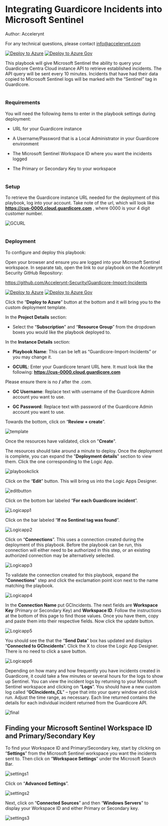 # Integrating Guardicore Incidents into Microsoft Sentinel 

Author: Accelerynt

For any technical questions, please contact info@accelerynt.com

[![Deploy to Azure](https://aka.ms/deploytoazurebutton)](https://portal.azure.com/#create/Microsoft.Template/uri/https%3A%2F%2Fraw.githubusercontent.com%2FAccelerynt-Security%2FGuardicore-Import-Incidents%2Fmaster%2Fazuredeploy.json)
[![Deploy to Azure Gov](https://aka.ms/deploytoazuregovbutton)](https://portal.azure.us/#create/Microsoft.Template/uri/https%3A%2F%2Fraw.githubusercontent.com%2FAccelerynt-Security%2FGuardicore-Import-Incidents%2Fmaster%2Fazuredeploy.json)      

This playbook will give Microsoft Sentinel the ability to query your Guardicore Centra Cloud instance API to retrieve established incidents. The API query will be sent every 10 minutes. Incidents that have had their data copied to Microsoft Sentinel logs will be marked with the “Sentinel” tag in Guardicore. 

                                    
#
### Requirements

You will need the following items to enter in the playbook settings during deployment: 

* URL for your Guardicore instance

* A Username/Password that is a Local Administrator in your Guardicore environment

* The Microsoft Sentinel Workspace ID where you want the incidents logged

* The Primary or Secondary Key to your workspace

# 
### Setup

To retrieve the Guardicore instance URL needed for the deployment of this playbook, log into your account. Take note of the url, which will look like **https://cus-0000.cloud.guardicore.com** , where 0000 is your 4 digit customer number.

![GCURL](Images/GCURL.png)

#
### Deployment                                                                                                         
                                                                                                        
To configure and deploy this playbook:

Open your browser and ensure you are logged into your Microsoft Sentinel workspace. In separate tab, open the link to our playbook on the Accelerynt Security GitHub Repository:

https://github.com/Accelerynt-Security/Guardicore-Import-Incidents

[![Deploy to Azure](https://aka.ms/deploytoazurebutton)](https://portal.azure.com/#create/Microsoft.Template/uri/https%3A%2F%2Fraw.githubusercontent.com%2FAccelerynt-Security%2FGuardicore-Import-Incidents%2Fmaster%2Fazuredeploy.json)
[![Deploy to Azure Gov](https://aka.ms/deploytoazuregovbutton)](https://portal.azure.us/#create/Microsoft.Template/uri/https%3A%2F%2Fraw.githubusercontent.com%2FAccelerynt-Security%2FGuardicore-Import-Incidents%2Fmaster%2Fazuredeploy.json)      

Click the “**Deploy to Azure**” button at the bottom and it will bring you to the custom deployment template.

In the **Project Details** section:

* Select the “**Subscription**” and “**Resource Group**” from the dropdown boxes you would like the playbook deployed to.  

In the **Instance Details** section:  

* **Playbook Name**: This can be left as “Guardicore-Import-Incidents” or you may change it.  

* **GCURL**: Enter your Guardicore tenant URL here. It must look like the following: **https://cus-0000.cloud.guardicore.com** 

Please ensure there is no **/** after the .com. 


* **GC Username**: Replace text with username of the Guardicore Admin account you want to use. 

* **GC Password**: Replace text with password of the Guardicore Admin account you want to use. 

Towards the bottom, click on “**Review + create**”. 

![template](Images/template.png)

Once the resources have validated, click on "**Create**".

The resources should take around a minute to deploy. Once the deployment is complete, you can expand the "**Deployment details**" section to view them.
Click the one corresponding to the Logic App.

![playbookclick](Images/playbookclick.png)

Click on the “**Edit**” button. This will bring us into the Logic Apps Designer.

![editbutton](Images/editbutton.png)

Click on the bottom bar labeled “**For each Guardicore incident**”. 

![Logicapp1](Images/Logicapp1.png)

Click on the bar labeled “**If no Sentinel tag was found**”. 

![Logicapp2](Images/Logicapp2.png)

Click on “**Connections**”. This uses a connection created during the deployment of this playbook. Before the playbook can be run, this connection will either need to be authorized in this step, or an existing authorized connection may be alternatively selected.

![Logicapp3](Images/Logicapp3.png)

To validate the connection created for this playbook, expand the "**Connections**" step and click the exclamation point icon next to the name matching the playbook.

![Logicapp4](Images/Logicapp4.png)

In the **Connection Name** put GCIncidents. The next fields are **Workspace Key** (Primary or Secondary Key) and **Workspace ID**. Follow the instructions at the bottom of this page to find those values. Once you have them, copy and paste them into their respective fields. Now click the update button.  

![Logicapp5](Images/Logicapp5.png)

You should see the that the “**Send Data**” box has updated and displays “**Connected to GCIncidents**”. Click the X to close the Logic App Designer. There is no need to click a save button.  

![Logicapp6](Images/Logicapp6.png)

Depending on how many and how frequently you have incidents created in Guardicore, it could take a few minutes or several hours for the logs to show up Sentinel. You can view the incident logs by returning to your Microsoft Sentinel workspace and clicking on “**Logs**”. You should have a new custom log called “**GCIncidents_CL**” – type that into your query window and click run. Adjust the time range, as necessary. Each line returned contains the details for each individual incident returned from the Guardicore API. 

![final](Images/final.png)

## Finding your Microsoft Sentinel Workspace ID and Primary/Secondary Key 

To find your Workspace ID and Primary/Secondary key, start by clicking on “**Settings**” from the Microsoft Sentinel workspace you want the incidents sent to. Then click on “**Workspace Settings**” under the Microsoft Search Bar. 

![settings1](Images/settings1.png)

Click on “**Advanced Settings**”. 

![settings2](Images/settings2.png)


Next, click on “**Connected Sources**” and then “**Windows Servers**” to display your Workspace ID and either Primary or Secondary key. 

![settings3](Images/settings3.png)
